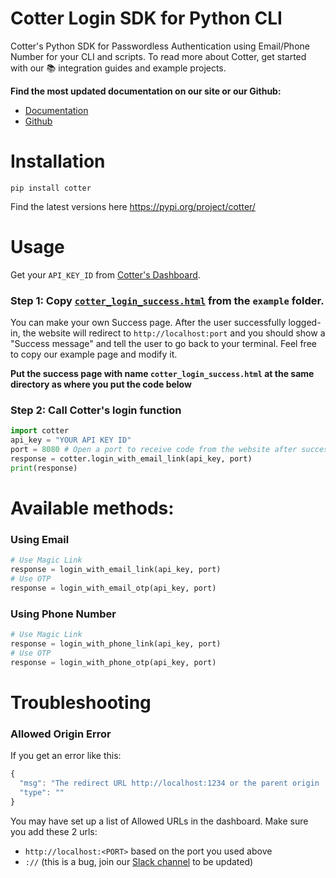 # Cotter Login SDK for Python CLI

Cotter's Python SDK for Passwordless Authentication using Email/Phone Number for your CLI and scripts.
To read more about Cotter, get started with our 📚 integration guides and example projects.

**Find the most updated documentation on our site or our Github:**

- [Documentation](https://docs.cotter.app/sdk-reference/python-for-cli)
- [Github](https://github.com/cotterapp/python-sdk)

# Installation

```
pip install cotter
```

Find the latest versions here https://pypi.org/project/cotter/

# Usage

Get your `API_KEY_ID` from [Cotter's Dashboard](https://dev.cotter.app).

### Step 1: Copy [`cotter_login_success.html`](https://github.com/cotterapp/python-sdk/blob/master/example/cotter_login_success.html) from the `example` folder.

You can make your own Success page. After the user successfully logged-in, the website will redirect to `http://localhost:port` and you should show a "Success message" and tell the user to go back to your terminal. Feel free to copy our example page and modify it.

**Put the success page with name `cotter_login_success.html` at the same directory as where you put the code below**

### Step 2: Call Cotter's login function

```python
import cotter
api_key = "YOUR API KEY ID"
port = 8080 # Open a port to receive code from the website after successful authentication
response = cotter.login_with_email_link(api_key, port)
print(response)
```

# Available methods:

### Using Email

```python
# Use Magic Link
response = login_with_email_link(api_key, port)
# Use OTP
response = login_with_email_otp(api_key, port)
```

### Using Phone Number

```python
# Use Magic Link
response = login_with_phone_link(api_key, port)
# Use OTP
response = login_with_phone_otp(api_key, port)
```

# Troubleshooting

### Allowed Origin Error

If you get an error like this:

```javascript
{
  "msg": "The redirect URL http://localhost:1234 or the parent origin :// is not in the list of allowed URLs. Please contact the site owner.",
  "type": ""
}
```

You may have set up a list of Allowed URLs in the dashboard. Make sure you add these 2 urls:

- `http://localhost:<PORT>` based on the port you used above
- `://` (this is a bug, join our [Slack channel](https://join.slack.com/t/askcotter/shared_invite/zt-dxzf311g-5Mp3~odZNB2DwYaxIJ1dJA) to be updated)
